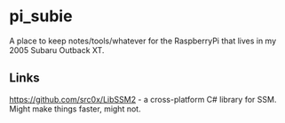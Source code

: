# pi_subie
A place to keep notes/tools/whatever for the RaspberryPi that lives in my 2005 Subaru Outback XT.

## Links
https://github.com/src0x/LibSSM2 - a cross-platform C# library for SSM. Might make things faster, might not.
